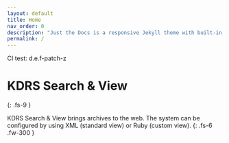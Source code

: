 ```yaml
---
layout: default
title: Home
nav_order: 0
description: "Just the Docs is a responsive Jekyll theme with built-in search that is easily customizable and hosted on GitHub Pages."
permalink: /
---
```


CI test: d.e.f-patch-z

# KDRS Search & View
{: .fs-9 }

KDRS Search & View brings archives to the web. The system can be configured by using XML (standard view) or Ruby (custom view).
{: .fs-6 .fw-300 }
